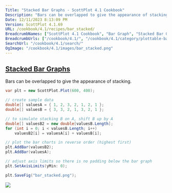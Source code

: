 ```yaml
---
Title: "Stacked Bar Graphs - ScottPlot 4.1 Cookbook"
Description: "Bars can be overlapped to give the appearance of stacking."
Date: 12/11/2023 8:13:09 PM
Version: ScottPlot 4.1.69
URL: /cookbook/4.1/recipes/bar_stacked/
BreadcrumbNames: ["ScottPlot 4.1 Cookbook", "Bar Graph", "Stacked Bar Graphs"]
BreadcrumbUrls: ["/cookbook/4.1/", "/cookbook/4.1/category/plottable-bar-graph", "/cookbook/4.1/recipes/bar_stacked/"]
SearchUrl: "/cookbook/4.1/search/"
OgImage: "/cookbook/4.1/images/bar_stacked.png"
---
```


<h2><a id='stacked-bar-graphs' href='/cookbook/4.1/recipes/bar_stacked/'>Stacked Bar Graphs</a></h2>

Bars can be overlapped to give the appearance of stacking.

```cs
var plt = new ScottPlot.Plot(600, 400);

// create sample data
double[] valuesA = { 1, 2, 3, 2, 1, 2, 1 };
double[] valuesB = { 3, 3, 2, 1, 3, 2, 1 };

// to simulate stacking B on A, shift B up by A
double[] valuesB2 = new double[valuesB.Length];
for (int i = 0; i < valuesB.Length; i++)
    valuesB2[i] = valuesA[i] + valuesB[i];

// plot the bar charts in reverse order (highest first)
plt.AddBar(valuesB2);
plt.AddBar(valuesA);

// adjust axis limits so there is no padding below the bar graph
plt.SetAxisLimits(yMin: 0);

plt.SaveFig("bar_stacked.png");
```

<img src='../../images/bar_stacked.png' class='d-block mx-auto my-5' />


